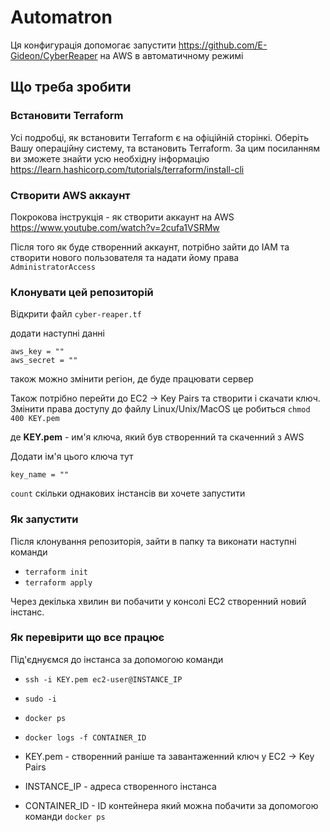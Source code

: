 # Automatron

Ця конфигурація допомогає запустити
https://github.com/E-Gideon/CyberReaper на AWS в автоматичному режимі

## Що треба зробити

### Встановити Terraform

Усі подробці, як встановити Terraform є на офіційній сторінкі. 
Оберіть Вашу операційну систему, та встановить Terraform.
За цим посиланням ви зможете знайти усю необхідну інформацію
https://learn.hashicorp.com/tutorials/terraform/install-cli

### Створити AWS аккаунт

Покрокова інструкція - як створити аккаунт на AWS
https://www.youtube.com/watch?v=2cufa1VSRMw

Після того як буде створенний аккаунт, потрібно зайти до IAM
та створити нового пользователя та надати йому права ```AdministratorAccess```

### Клонувати цей репозиторій

Відкрити файл `cyber-reaper.tf`

додати наступні данні

```
aws_key = ""
aws_secret = ""
```
також можно змінити регіон, де буде працювати сервер

Також потрібно перейти до EC2 -> Key Pairs та створити і скачати ключ.
Змінити права доступу до файлу Linux/Unix/MacOS це робиться `chmod 400 KEY.pem`

де **KEY.pem** - им'я ключа, який був створенний та скаченний з AWS

Додати ім'я цього ключа тут
```
key_name = ""
```

`count` скільки однакових інстансів ви хочете запустити

### Як запустити

Після клонування репозиторія, зайти в папку та виконати наступні команди 
* `terraform init`
* `terraform apply`

Через декілька хвилин ви побачити у консолі EC2 створенний новий інстанс.

### Як перевірити що все працює

Під'єднуємся до інстанса за допомогою команди 
* `ssh -i KEY.pem ec2-user@INSTANCE_IP`
* `sudo -i`
* `docker ps`
* `docker logs -f CONTAINER_ID`


* KEY.pem - створенний раніше та завантаженний ключ у EC2 -> Key Pairs
* INSTANCE_IP - адреса створенного інстанса
* CONTAINER_ID - ID контейнера який можна побачити за допомогою команди `docker ps`

